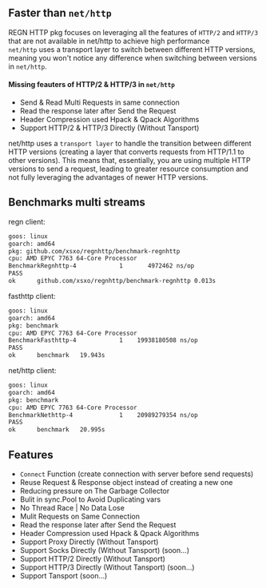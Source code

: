 ## Faster than `net/http`
REGN HTTP pkg focuses on leveraging all the features of `HTTP/2` and `HTTP/3` that are not available in net/http to achieve high performance</br>
`net/http` uses a transport layer to switch between different HTTP versions, meaning you won't notice any difference when switching between versions in `net/http`.
#### Missing feauters of HTTP/2 & HTTP/3 in `net/http`
- Send & Read Multi Requests in same connection
- Read the response later after Send the Request
- Header Compression used Hpack & Qpack Algorithms
- Support HTTP/2 & HTTP/3 Directly (Without Tansport)

net/http uses a `transport layer` to handle the transition between different HTTP versions (creating a layer that converts requests from HTTP/1.1 to other versions). This means that, essentially, you are using multiple HTTP versions to send a request, leading to greater resource consumption and not fully leveraging the advantages of newer HTTP versions.

## Benchmarks multi streams
regn client:
```bash
goos: linux
goarch: amd64
pkg: github.com/xsxo/regnhttp/benchmark-regnhttp
cpu: AMD EPYC 7763 64-Core Processor                
BenchmarkRegnhttp-4   	       1	   4972462 ns/op
PASS
ok  	github.com/xsxo/regnhttp/benchmark-regnhttp	0.013s
```

fasthttp client:
```bash
goos: linux
goarch: amd64
pkg: benchmark
cpu: AMD EPYC 7763 64-Core Processor                
BenchmarkFasthttp-4   	       1	19938180508 ns/op
PASS
ok  	benchmark	19.943s
```

net/http client:
```bash
goos: linux
goarch: amd64
pkg: benchmark
cpu: AMD EPYC 7763 64-Core Processor                
BenchmarkNethttp-4   	       1	20989279354 ns/op
PASS
ok  	benchmark	20.995s
```


## Features
- `Connect` Function (create connection with server before send requests)
- Reuse Request & Response object instead of creating a new one
- Reducing pressure on The Garbage Collector
- Bulit in sync.Pool to Avoid Duplicating vars
- No Thread Race | No Data Lose
- Mulit Requests on Same Connection
- Read the response later after Send the Request
- Header Compression used Hpack & Qpack Algorithms
- Support Proxy  Directly (Without Tansport)
- Support Socks  Directly (Without Tansport) (soon...)
- Support HTTP/2 Directly (Without Tansport)
- Support HTTP/3 Directly (Without Tansport) (soon...)
- Support Tansport (soon...)